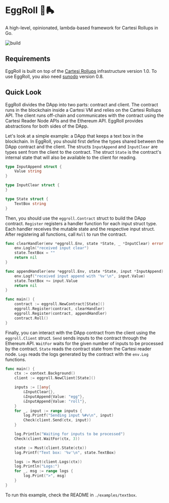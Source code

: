 # EggRoll 🐣🛼

A high-level, opinionated, lambda-based framework for Cartesi Rollups in Go.

![build](https://github.com/gligneul/eggroll/actions/workflows/go.yml/badge.svg)

## Requirements

EggRoll is built on top of the [Cartesi Rollups](https://docs.cartesi.io/cartesi-rollups/) infrastructure version 1.0.
To use EggRoll, you also need [sunodo](https://github.com/sunodo/sunodo/) version 0.8.

## Quick Look

EggRoll divides the DApp into two parts: contract and client.
The contract runs in the blockchain inside a Cartesi VM and relies on the Cartesi Rollups API.
The client runs off-chain and communicates with the contract using the Cartesi Reader Node APIs and the Ethereum API.
EggRoll provides abstractions for both sides of the DApp.

Let's look at a simple example: a DApp that keeps a text box in the blockchain.
In EggRoll, you should first define the types shared between the DApp contract and the client.
The structs `InputAppend` and `InputClear` are types sent from the client to the contract.
The struct `State` is the contract's internal state that will also be available to the client for reading.

```go
type InputAppend struct {
	Value string
}

type InputClear struct {
}

type State struct {
	TextBox string
}
```

Then, you should use the `eggroll.Contract` struct to build the DApp contract.
`Register` registers a handler function for each input struct type.
Each handler receives the mutable state and the respective input struct.
After registering all functions, call `Roll` to run the contract.

```go
func clearHandler(env *eggroll.Env, state *State, _ *InputClear) error {
	env.Logln("received input clear")
	state.TextBox = ""
	return nil
}

func appendHandler(env *eggroll.Env, state *State, input *InputAppend) error {
	env.Logf("received input append with '%v'\n", input.Value)
	state.TextBox += input.Value
	return nil
}

func main() {
	contract := eggroll.NewContract[State]()
	eggroll.Register(contract, clearHandler)
	eggroll.Register(contract, appendHandler)
	contract.Roll()
}
```

Finally, you can interact with the DApp contract from the client using the `eggroll.Client` struct.
`Send` sends inputs to the contract through the Ethereum API.
`WaitFor` waits for the given number of inputs to be processed by the contract.
`State` reads the contract state from the Cartesi reader node.
`Logs` reads the logs generated by the contract with the `env.Log` functions.

```go
func main() {
	ctx := context.Background()
	client := eggroll.NewClient[State]()

	inputs := []any{
		&InputClear{},
		&InputAppend{Value: "egg"},
		&InputAppend{Value: "roll"},
	}
	for _, input := range inputs {
		log.Printf("Sending input %#v\n", input)
		Check(client.Send(ctx, input))
	}

	log.Println("Waiting for inputs to be processed")
	Check(client.WaitFor(ctx, 3))

	state := Must(client.State(ctx))
	log.Printf("Text box: '%v'\n", state.TextBox)

	logs := Must(client.Logs(ctx))
	log.Println("Logs:")
	for _, msg := range logs {
		log.Print(">", msg)
	}
}
```

To run this example, check the README in `./examples/textbox`.

